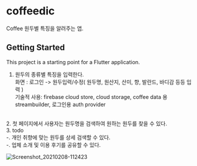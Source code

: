 
# coffeedic

Coffee 원두별 특징을 알려주는 앱.

## Getting Started

This project is a starting point for a Flutter application.
<br>
1. 원두의 종류별 특징을 입력한다.
<br>화면 : 로그인 -> 원두입력/수정( 원두명, 원산지, 산미, 향, 발란드, 바디감 등등 입력 )
<br>기술적 사용: firebase cloud store, cloud storage, coffee data 용 streambuilder, 로그인용 auth provider
<br>
2. 첫 페이지에서 사용자는 원두명을 검색하여 원하는 원두를 찾을 수 있다.
<br>
3. todo 
    <br>-. 개인 취향에 맞는 원두를 상세 검색할 수 있다.
    <br>-. 업체 소개 및 이용 후기를 공유할 수 있다.

![Screenshot_20210208-112423](https://user-images.githubusercontent.com/9637338/107169434-28fb4700-6a01-11eb-82f1-b4dd400ca508.png)
